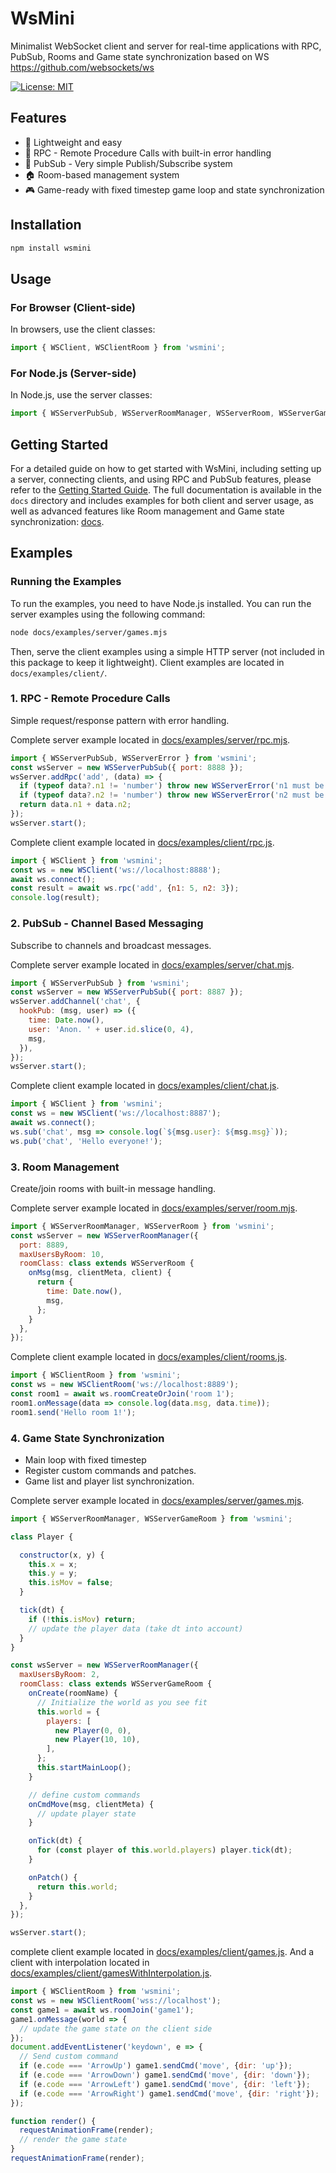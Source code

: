 # WsMini

Minimalist WebSocket client and server for real-time applications with RPC, PubSub, Rooms and Game state synchronization based on WS https://github.com/websockets/ws

[![License: MIT](https://img.shields.io/badge/License-MIT-yellow.svg)](https://opensource.org/licenses/MIT)

## Features

- 🚀 Lightweight and easy
- 📡 RPC - Remote Procedure Calls with built-in error handling
- 🎯 PubSub - Very simple Publish/Subscribe system
- 🏠 Room-based management system
- 🎮 Game-ready with fixed timestep game loop and state synchronization

## Installation

```bash
npm install wsmini
```

## Usage

### For Browser (Client-side)
In browsers, use the client classes:

```javascript
import { WSClient, WSClientRoom } from 'wsmini';
```

### For Node.js (Server-side)
In Node.js, use the server classes:

```javascript
import { WSServerPubSub, WSServerRoomManager, WSServerRoom, WSServerGameRoom, WSServerError } from 'wsmini';
```

## Getting Started

For a detailed guide on how to get started with WsMini, including setting up a server, connecting clients, and using RPC and PubSub features, please refer to the [Getting Started Guide](./docs/guides/getting-started.md). The full documentation is available in the `docs` directory and includes examples for both client and server usage, as well as advanced features like Room management and Game state synchronization: [docs](./docs/index.md).

## Examples

### Running the Examples
To run the examples, you need to have Node.js installed. You can run the server examples using the following command:

```bash
node docs/examples/server/games.mjs
```

Then, serve the client examples using a simple HTTP server (not included in this package to keep it lightweight). Client examples are located in `docs/examples/client/`.

### 1. RPC - Remote Procedure Calls
Simple request/response pattern with error handling.

Complete server example located in [docs/examples/server/rpc.mjs](docs/examples/server/rpc.mjs).
```js
import { WSServerPubSub, WSServerError } from 'wsmini';
const wsServer = new WSServerPubSub({ port: 8888 });
wsServer.addRpc('add', (data) => {
  if (typeof data?.n1 != 'number') throw new WSServerError('n1 must be a number');
  if (typeof data?.n2 != 'number') throw new WSServerError('n2 must be a number');
  return data.n1 + data.n2;
});
wsServer.start();
```

Complete client example located in [docs/examples/client/rpc.js](docs/examples/client/rpc.js).
```javascript
import { WSClient } from 'wsmini';
const ws = new WSClient('ws://localhost:8888');
await ws.connect();
const result = await ws.rpc('add', {n1: 5, n2: 3});
console.log(result);
```

### 2. PubSub - Channel Based Messaging
Subscribe to channels and broadcast messages.

Complete server example located in [docs/examples/server/chat.mjs](docs/examples/server/chat.mjs).
```javascript
import { WSServerPubSub } from 'wsmini';
const wsServer = new WSServerPubSub({ port: 8887 });
wsServer.addChannel('chat', {
  hookPub: (msg, user) => ({
    time: Date.now(),
    user: 'Anon. ' + user.id.slice(0, 4),
    msg,
  }),
});
wsServer.start();
```

Complete client example located in [docs/examples/client/chat.js](docs/examples/client/chat.js).
```javascript
import { WSClient } from 'wsmini';
const ws = new WSClient('ws://localhost:8887');
await ws.connect();
ws.sub('chat', msg => console.log(`${msg.user}: ${msg.msg}`));
ws.pub('chat', 'Hello everyone!');
```

### 3. Room Management
Create/join rooms with built-in message handling.

Complete server example located in [docs/examples/server/room.mjs](docs/examples/server/rooms.mjs).
```javascript
import { WSServerRoomManager, WSServerRoom } from 'wsmini';
const wsServer = new WSServerRoomManager({
  port: 8889,
  maxUsersByRoom: 10,
  roomClass: class extends WSServerRoom {
    onMsg(msg, clientMeta, client) {
      return {
        time: Date.now(),
        msg,
      };
    }
  },
});
```

Complete client example located in [docs/examples/client/rooms.js](docs/examples/client/rooms.js).
```javascript
import { WSClientRoom } from 'wsmini';
const ws = new WSClientRoom('ws://localhost:8889');
const room1 = await ws.roomCreateOrJoin('room 1');
room1.onMessage(data => console.log(data.msg, data.time));
room1.send('Hello room 1!');
```

### 4. Game State Synchronization
- Main loop with fixed timestep
- Register custom commands and patches.
- Game list and player list synchronization.

Complete server example located in [docs/examples/server/games.mjs](docs/examples/server/games.mjs).
```javascript
import { WSServerRoomManager, WSServerGameRoom } from 'wsmini';

class Player {

  constructor(x, y) {
    this.x = x;
    this.y = y;
    this.isMov = false;
  }

  tick(dt) {
    if (!this.isMov) return;
    // update the player data (take dt into account)
  }
}

const wsServer = new WSServerRoomManager({
  maxUsersByRoom: 2,
  roomClass: class extends WSServerGameRoom {
    onCreate(roomName) {
      // Initialize the world as you see fit
      this.world = {
        players: [
          new Player(0, 0),
          new Player(10, 10),
        ],
      };
      this.startMainLoop();
    }

    // define custom commands
    onCmdMove(msg, clientMeta) {
      // update player state
    }

    onTick(dt) {
      for (const player of this.world.players) player.tick(dt);
    }

    onPatch() {
      return this.world;
    }
  },
});

wsServer.start();
```

complete client example located in [docs/examples/client/games.js](docs/examples/client/games.js).
And a client with interpolation located in [docs/examples/client/gamesWithInterpolation.js](docs/examples/client/gamesWithInterpolation.js).
```javascript
import { WSClientRoom } from 'wsmini';
const ws = new WSClientRoom('wss://localhost');
const game1 = await ws.roomJoin('game1');
game1.onMessage(world => {
  // update the game state on the client side
});
document.addEventListener('keydown', e => {
  // Send custom command
  if (e.code === 'ArrowUp') game1.sendCmd('move', {dir: 'up'});
  if (e.code === 'ArrowDown') game1.sendCmd('move', {dir: 'down'});
  if (e.code === 'ArrowLeft') game1.sendCmd('move', {dir: 'left'});
  if (e.code === 'ArrowRight') game1.sendCmd('move', {dir: 'right'});
});

function render() {
  requestAnimationFrame(render);
  // render the game state
}
requestAnimationFrame(render);
```
